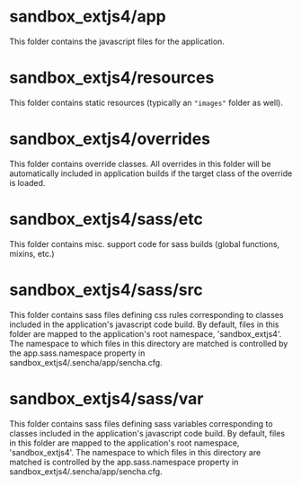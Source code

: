 # sandbox_extjs4/app

This folder contains the javascript files for the application.

# sandbox_extjs4/resources

This folder contains static resources (typically an `"images"` folder as well).

# sandbox_extjs4/overrides

This folder contains override classes. All overrides in this folder will be 
automatically included in application builds if the target class of the override
is loaded.

# sandbox_extjs4/sass/etc

This folder contains misc. support code for sass builds (global functions, 
mixins, etc.)

# sandbox_extjs4/sass/src

This folder contains sass files defining css rules corresponding to classes
included in the application's javascript code build.  By default, files in this 
folder are mapped to the application's root namespace, 'sandbox_extjs4'. The
namespace to which files in this directory are matched is controlled by the
app.sass.namespace property in sandbox_extjs4/.sencha/app/sencha.cfg. 

# sandbox_extjs4/sass/var

This folder contains sass files defining sass variables corresponding to classes
included in the application's javascript code build.  By default, files in this 
folder are mapped to the application's root namespace, 'sandbox_extjs4'. The
namespace to which files in this directory are matched is controlled by the
app.sass.namespace property in sandbox_extjs4/.sencha/app/sencha.cfg. 
